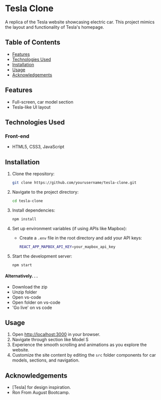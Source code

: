 
# Tesla Clone

A replica of the Tesla website showcasing electric car. This project mimics the layout and functionality of Tesla's homepage.

## Table of Contents

- [Features](#features)
- [Technologies Used](#technologies-used)
- [Installation](#installation)
- [Usage](#usage)
- [Acknowledgements](#acknowledgements)

## Features

- Full-screen, car model section
- Tesla-like UI layout

## Technologies Used

### Front-end
- HTML5, CSS3, JavaScript

## Installation

1. Clone the repository:
   ```bash
   git clone https://github.com/yourusername/tesla-clone.git
   ```

2. Navigate to the project directory:
   ```bash
   cd tesla-clone
   ```

3. Install dependencies:
   ```bash
   npm install
   ```

4. Set up environment variables (if using APIs like Mapbox):
   - Create a `.env` file in the root directory and add your API keys:
     ```bash
     REACT_APP_MAPBOX_API_KEY=your_mapbox_api_key
     ```

5. Start the development server:
   ```bash
   npm start
   ```
#### Alternatively. . .

* Download the zip
* Unzip folder
* Open vs-code
* Open folder on vs-code
* 'Go live' on vs code

## Usage

1. Open [http://localhost:3000](http://localhost:3000) in your browser.
2. Navigate through section like Model S
3. Experience the smooth scrolling and animations as you explore the website.
4. Customize the site content by editing the `src` folder components for car models, sections, and navigation.


## Acknowledgements

- [Tesla] for design inspiration.
- Ron From August Bootcamp.
